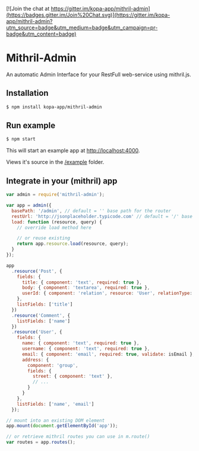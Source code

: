[![Join the chat at https://gitter.im/kopa-app/mithril-admin](https://badges.gitter.im/Join%20Chat.svg)](https://gitter.im/kopa-app/mithril-admin?utm_source=badge&utm_medium=badge&utm_campaign=pr-badge&utm_content=badge)

# Mithril-Admin

An automatic Admin Interface for your RestFull web-service using mithril.js.

## Installation

```bash
$ npm install kopa-app/mithril-admin
```

## Run example

```bash
$ npm start
```

This will start an example app at [http://localhost:4000](http://localhost:4000).

Views it's source in the [/example](https://github.com/kopa-app/mithril-admin/tree/master/example) folder.

## Integrate in your (mithril) app

```javascript
var admin = require('mithril-admin');

var app = admin({
  basePath: '/admin', // default = '' base path for the router
  restUrl: 'http://jsonplaceholder.typicode.com' // default = '/' base URL to your RestFul web-service
  load: function (resource, query) {
    // override load method here

    // or reuse existing
    return app.resource.load(resource, query);
  }
});

app
  .resource('Post', {
    fields: {
      title: { component: 'text', required: true },
      body: { component: 'textarea', required: true },
      userId: { component: 'relation', resource: 'User', relationType: 'belongsTo' }
    },
    listFields: ['title']
  })
  .resource('Comment', {
    listFields: ['name']
  })
  .resource('User', {
    fields: {
      name: { component: 'text', required: true },
      username: { component: 'text', required: true },
      email: { component: 'email', required: true, validate: isEmail },
      address: {
        component: 'group',
        fields: {
          street: { component: 'text' },
          // ...
        }
      }
    },
    listFields: ['name', 'email']
  });

// mount into an existing DOM element
app.mount(document.getElementById('app'));

// or retrieve mithril routes you can use in m.route()
var routes = app.routes();
```
